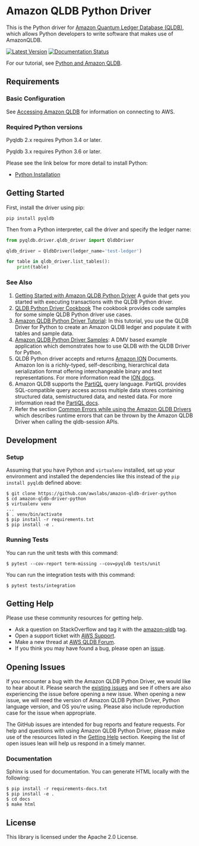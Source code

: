 # Amazon QLDB Python Driver

This is the Python driver for [Amazon Quantum Ledger Database (QLDB)](https://aws.amazon.com/qldb/), which allows Python developers
to write software that makes use of AmazonQLDB.

[![Latest Version](https://img.shields.io/pypi/v/pyqldb.svg)](https://pypi.python.org/pypi/pyqldb)
[![Documentation Status](https://readthedocs.org/projects/amazon-qldb-driver-python/badge/?version=latest)](https://amazon-qldb-driver-python.readthedocs.io/en/latest/?badge=latest)

For our tutorial, see [Python and Amazon QLDB](https://docs.aws.amazon.com/qldb/latest/developerguide/getting-started.python.html).

## Requirements

### Basic Configuration

See [Accessing Amazon QLDB](https://docs.aws.amazon.com/qldb/latest/developerguide/accessing.html) for information on connecting to AWS.

### Required Python versions

Pyqldb 2.x requires Python 3.4 or later.

Pyqldb 3.x requires Python 3.6 or later. 

Please see the link below for more detail to install Python:

* [Python Installation](https://www.python.org/downloads/)

## Getting Started

First, install the driver using pip:

```pip install pyqldb```


Then from a Python interpreter, call the driver and specify the ledger name:

```python
from pyqldb.driver.qldb_driver import QldbDriver

qldb_driver = QldbDriver(ledger_name='test-ledger')

for table in qldb_driver.list_tables():
    print(table)
```

### See Also

1. [Getting Started with Amazon QLDB Python Driver](https://amazon-qldb-driver-python.readthedocs.io/en/stable/guide/getting_started.html) A guide that gets you started with executing transactions with the QLDB Python driver.
2. [QLDB Python Driver Cookbook](https://amazon-qldb-driver-python.readthedocs.io/en/stable/guide/cookbook.html) The cookbook provides code samples for some simple QLDB Python driver use cases. 
3. [Amazon QLDB Python Driver Tutorial](https://docs.aws.amazon.com/qldb/latest/developerguide/getting-started.python.tutorial.html): In this tutorial, you use the QLDB Driver for Python to create an Amazon QLDB ledger and populate it with tables and sample data.
4. [Amazon QLDB Python Driver Samples](https://github.com/aws-samples/amazon-qldb-dmv-sample-python): A DMV based example application which demonstrates how to use QLDB with the QLDB Driver for Python.
5. QLDB Python driver accepts and returns [Amazon ION](http://amzn.github.io/ion-docs/) Documents. Amazon Ion is a richly-typed, self-describing, hierarchical data serialization format offering interchangeable binary and text representations. For more information read the [ION docs](https://readthedocs.org/projects/ion-python/).
6. Amazon QLDB supports the [PartiQL](https://partiql.org/) query language. PartiQL provides SQL-compatible query access across multiple data stores containing structured data, semistructured data, and nested data. For more information read the [PartiQL docs](https://partiql.org/docs.html).
7. Refer the section [Common Errors while using the Amazon QLDB Drivers](https://docs.aws.amazon.com/qldb/latest/developerguide/driver-errors.html) which describes runtime errors that can be thrown by the Amazon QLDB Driver when calling the qldb-session APIs.

## Development

### Setup

Assuming that you have Python and `virtualenv` installed, set up your environment and installed the dependencies
like this instead of the `pip install pyqldb` defined above:

```
$ git clone https://github.com/awslabs/amazon-qldb-driver-python
$ cd amazon-qldb-driver-python
$ virtualenv venv
...
$ . venv/bin/activate
$ pip install -r requirements.txt
$ pip install -e .
```

### Running Tests

You can run the unit tests with this command:

```
$ pytest --cov-report term-missing --cov=pyqldb tests/unit
```

You can run the integration tests with this command:
```
$ pytest tests/integration
```

## Getting Help

Please use these community resources for getting help.
* Ask a question on StackOverflow and tag it with the [amazon-qldb](https://stackoverflow.com/questions/tagged/amazon-qldb) tag.
* Open a support ticket with [AWS Support](http://docs.aws.amazon.com/awssupport/latest/user/getting-started.html).
* Make a new thread at [AWS QLDB Forum](https://forums.aws.amazon.com/forum.jspa?forumID=353&start=0).
* If you think you may have found a bug, please open an [issue](https://github.com/awslabs/amazon-qldb-driver-python/issues/new).

## Opening Issues

If you encounter a bug with the Amazon QLDB Python Driver, we would like to hear about it. Please search the [existing issues](https://github.com/awslabs/amazon-qldb-driver-python/issues) and see if others are also experiencing the issue before opening a new issue. When opening a new issue, we will need the version of Amazon QLDB Python Driver, Python language version, and OS you’re using. Please also include reproduction case for the issue when appropriate.

The GitHub issues are intended for bug reports and feature requests. For help and questions with using Amazon QLDB Python Driver, please make use of the resources listed in the [Getting Help](https://github.com/awslabs/amazon-qldb-driver-python#getting-help) section. Keeping the list of open issues lean will help us respond in a timely manner.

### Documentation 

Sphinx is used for documentation. You can generate HTML locally with the following:

```
$ pip install -r requirements-docs.txt
$ pip install -e .
$ cd docs
$ make html
```

## License

This library is licensed under the Apache 2.0 License.
